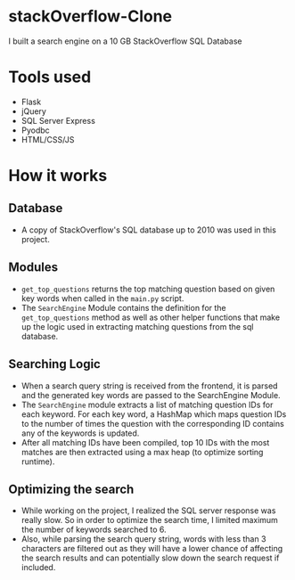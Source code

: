 # stackOverflow-Clone
I built a search engine on a 10 GB StackOverflow SQL Database

# Tools used
- Flask
- jQuery
- SQL Server Express
- Pyodbc
- HTML/CSS/JS

# How it works

## Database
* A copy of StackOverflow's SQL database up to 2010 was used in this project. 

## Modules
* `get_top_questions` returns the top matching question based on given key words when called in the `main.py` script.
* The `SearchEngine` Module contains the definition for the `get_top_questions` method as well as other helper functions that make up the logic used in extracting matching questions from the sql database.

## Searching Logic
* When a search query string is received from the frontend, it is parsed and the generated key words are passed to the SearchEngine Module.
* The `SearchEngine` module extracts a list of matching question IDs for each keyword. For each key word, a HashMap which maps question IDs to the number of times the question with the corresponding ID contains any of the keywords is updated. 
* After all matching IDs have been compiled, top 10 IDs with the most matches are then extracted using a max heap (to optimize sorting runtime).

## Optimizing the search
* While working on the project, I realized the SQL server response was really slow. So in order to optimize the search time, I limited maximum the number of keywords searched to 6. 
* Also, while parsing the search query string, words with less than 3 characters are filtered out as they will have a lower chance of affecting the search results and can potentially slow down the search request if included.
